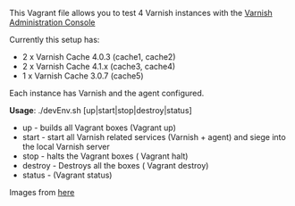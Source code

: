 This Vagrant file allows you to test 4 Varnish instances  with the [Varnish Administration Console](https://www.varnish-software.com/product/varnish-administration-console-0)

Currently this setup has:

- 2 x Varnish Cache 4.0.3 (cache1, cache2)
- 2 x Varnish Cache 4.1.x (cache3, cache4)
- 1 x Varnish Cache 3.0.7 (cache5)

Each instance has Varnish and the agent configured.


**Usage**: ./devEnv.sh [up|start|stop|destroy|status]

- up - builds all Vagrant boxes (Vagrant up)
- start - start all Varnish related services (Varnish + agent) and siege into the local Varnish server
- stop - halts the Vagrant boxes ( Vagrant halt)
- destroy - Destroys all the boxes ( Vagrant destroy)
- status - (Vagrant status)


Images from [here](http://images.varnish-software.com)
